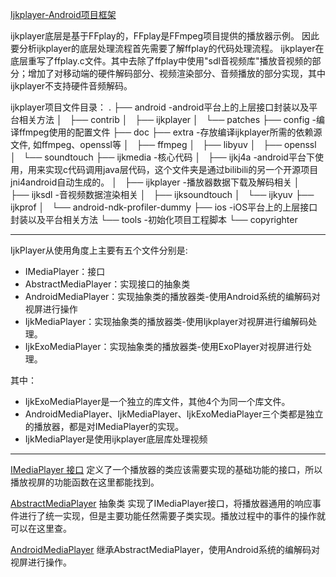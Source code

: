 
[Ijkplayer-Android项目框架](https://blog.csdn.net/weixin_39799839/article/details/79186034?utm_medium=distribute.pc_relevant.none-task-blog-BlogCommendFromMachineLearnPai2-1.pc_relevant_is_cache&depth_1-utm_source=distribute.pc_relevant.none-task-blog-BlogCommendFromMachineLearnPai2-1.pc_relevant_is_cache)

ijkplayer底层是基于FFplay的，FFplay是FFmpeg项目提供的播放器示例。
因此要分析ijkplayer的底层处理流程首先需要了解ffplay的代码处理流程。
ijkplayer在底层重写了ffplay.c文件。其中去除了ffplay中使用"sdl音视频库"播放音视频的部分；增加了对移动端的硬件解码部分、视频渲染部分、音频播放的部分实现，其中ijkplayer不支持硬件音频解码。

ijkplayer项目文件目录：
  .
 ├── android    -android平台上的上层接口封装以及平台相关方法
 │   ├── contrib
 │   ├── ijkplayer
 │   └── patches
 ├── config     -编译ffmpeg使用的配置文件
 ├── doc
 ├── extra  -存放编译ijkplayer所需的依赖源文件, 如ffmpeg、openssl等
 │   ├── ffmpeg
 │   ├── libyuv
 │   ├── openssl
 │   └── soundtouch
 ├── ijkmedia   -核心代码
 │   ├── ijkj4a     -android平台下使用，用来实现c代码调用java层代码，这个文件夹是通过bilibili的另一个开源项目jni4android自动生成的。
 │   ├── ijkplayer      -播放器数据下载及解码相关
 │   ├── ijksdl     -音视频数据渲染相关
 │   ├── ijksoundtouch
 │   └── ijkyuv
 ├── ijkprof
 │   └── android-ndk-profiler-dummy
 ├── ios    -iOS平台上的上层接口封装以及平台相关方法
 └── tools    -初始化项目工程脚本
     └── copyrighter
- - - - - - - - - - - - - - - - - - - - - - - - - -


  IjkPlayer从使用角度上主要有五个文件分别是:
  
   
  - IMediaPlayer：接口
  - AbstractMediaPlayer：实现接口的抽象类
  - AndroidMediaPlayer：实现抽象类的播放器类-使用Android系统的编解码对视屏进行操作
  - IjkMediaPlayer：实现抽象类的播放器类-使用Ijkplayer对视屏进行编解码处理。
  - IjkExoMediaPlayer：实现抽象类的播放器类-使用ExoPlayer对视屏进行处理。
  
  其中：
  
  - IjkExoMediaPlayer是一个独立的库文件，其他4个为同一个库文件。
  - AndroidMediaPlayer、IjkMediaPlayer、IjkExoMediaPlayer三个类都是独立的播放器，都是对IMediaPlayer的实现。
  - IjkMediaPlayer是使用ijkplayer底层库处理视频
 
  
  - - - - - - - - - - - - - - - - - - - - - - - - - -
  
  [IMediaPlayer 接口](https://github.com/bilibili/ijkplayer/blob/master/android/ijkplayer/ijkplayer-java/src/main/java/tv/danmaku/ijk/media/player/IMediaPlayer.java)
  定义了一个播放器的类应该需要实现的基础功能的接口，所以播放视屏的功能函数在这里都能找到。
  
  [AbstractMediaPlayer](https://github.com/bilibili/ijkplayer/blob/master/android/ijkplayer/ijkplayer-java/src/main/java/tv/danmaku/ijk/media/player/AbstractMediaPlayer.java) 抽象类
  实现了IMediaPlayer接口，将播放器通用的响应事件进行了统一实现，但是主要功能任然需要子类实现。播放过程中的事件的操作就可以在这里查。
  
  [AndroidMediaPlayer](https://github.com/bilibili/ijkplayer/blob/master/android/ijkplayer/ijkplayer-java/src/main/java/tv/danmaku/ijk/media/player/AndroidMediaPlayer.java)
  继承AbstractMediaPlayer，使用Android系统的编解码对视屏进行操作。
  
  
  